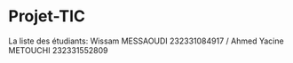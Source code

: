 # Projet-TIC
La liste des étudiants:
Wissam MESSAOUDI 232331084917 /
Ahmed Yacine METOUCHI 232331552809
